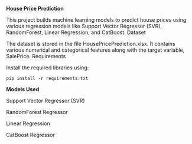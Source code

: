 **House Price Prediction**

This project builds machine learning models to predict house prices using various regression models like Support Vector Regressor (SVR), RandomForest, Linear Regression, and CatBoost.
Dataset

The dataset is stored in the file HousePricePrediction.xlsx. It contains various numerical and categorical features along with the target variable, SalePrice.
Requirements

Install the required libraries using:

    
    pip install -r requirements.txt

**Models Used**
  
  Support Vector Regressor (SVR)

  RandomForest Regressor

  Linear Regression

  CatBoost Regressor
